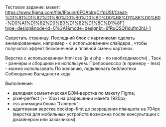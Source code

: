 Тестовое задание: макет:
https://www.figma.com/file/IFouinr6FOAblrqCrfpUSf/Creat-%D1%81%D1%82%D1%80%D0%B0%D0%BD%D0%B8%D1%86%D0%B0-%D0%A1%D1%82%D0%B0%D1%82%D1%8C%D1%8F?type=design&node-id=0%3A1&mode=design&t=6fRuQSQI1dufm3hU-1

Сверстать страницу. Последний блок с картинками сделать анимированным,
например - с использованием слайдера , чтобы получался эффект бесконечной
и плавной смены картинок.

Верстка c использованием html css (js и php - по необходимости) ,
⁠Таск - раннеры и сборщики не используем.
⁠Препроцессор (к примеру - less) - можно использовать
⁠По желанию, подключать библиотеки
⁠Соблюдение Валидности кода  

Выполнение:  
- валидная семантическая БЭМ-верстка по макету Figma;
- pixel-perfect (+- 10px) на разрешении макета 1920px;
- css анимация блока "Галерея";
- адаптивная верстка decktop-first до разрешения планшета на 704px (верстка для мобильных устройств возможна после консультации с дизайнером или заказчиком).

